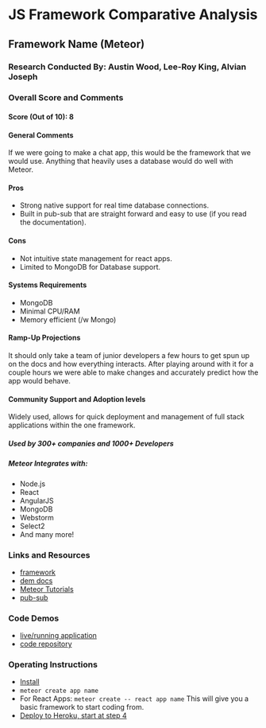 # JS Framework Comparative Analysis

## Framework Name (Meteor)

### Research Conducted By: Austin Wood, Lee-Roy King, Alvian Joseph

### Overall Score and Comments
#### Score (Out of 10): 8
#### General Comments
If we were going to make a chat app, this would be the framework that we would use. Anything that heavily uses a database would do well with Meteor. 

#### Pros
* Strong native support for real time database connections. 
* Built in pub-sub that are straight forward and easy to use (if you read the documentation).

#### Cons
* Not intuitive state management for react apps.
* Limited to MongoDB for Database support. 

#### Systems Requirements 
* MongoDB
* Minimal CPU/RAM
* Memory efficient (/w Mongo)

#### Ramp-Up Projections
It should only take a team of junior developers a few hours to get spun up on the docs and how everything interacts. After playing around with it for a couple hours we were able to make changes and accurately predict how the app would behave. 

#### Community Support and Adoption levels
Widely used, allows for quick deployment and management of full stack applications within the one framework.
##### Used by 300+ companies and 1000+ Developers
##### Meteor Integrates with: 
* Node.js
* React
* AngularJS
* MongoDB
* Webstorm 
* Select2 
* And many more!

### Links and Resources
* [framework](http://xyz.com)
* [dem docs](https://docs.meteor.com/#/full/)
* [Meteor Tutorials](https://www.meteor.com/tutorials)
* [pub-sub](https://guide.meteor.com/data-loading.html)

### Code Demos
* [live/running application](https://meteorteam.herokuapp.com/)
* [code repository](https://github.com/leeroywking/MeteorGroup)

### Operating Instructions
* [Install](https://www.meteor.com/install)
* ``` meteor create app name ``` 
* For React Apps: ``` meteor create -- react app name ``` 
This will give you a basic framework to start coding from.
* [Deploy to Heroku, start at step 4](https://medium.com/@leonardykris/how-to-run-a-meteor-js-application-on-heroku-in-10-steps-7aceb12de234)
